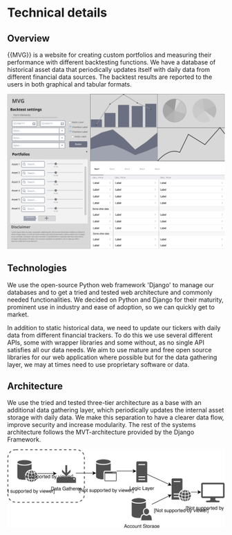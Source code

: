 # Technical details

## Overview

{{MVG}} is a website for creating custom portfolios and measuring their performance with different backtesting
functions. We have a database of historical asset data that periodically updates itself with daily data from
different financial data sources. The backtest results are reported to the users in both graphical and
tabular formats.

![Currently discussed wireframes](./wireframes.svg)

## Technologies

We use the open-source Python web framework 'Django' to manage our databases and to get a tried and
tested web architecture and commonly needed functionalities. We decided on Python and Django for their
maturity, prominent use in industry and ease of adoption, so we can quickly get to market.

In addition to static historical data, we need to update our tickers with daily data from different
financial trackers. To do this we use several different APIs, some with wrapper libraries and some without,
as no single API satisfies all our data needs. We aim to use mature and free open source libraries for
our web application where possible but for the data gathering layer, we may at times need to use proprietary
software or data.

## Architecture

We use the tried and tested three-tier architecture as a base with an additional data gathering layer,
which periodically updates the internal asset storage with daily data. We make this separation to have
a clearer data flow, improve security and increase modularity. The rest of the systems architecture follows
the MVT-architecture provided by the Django Framework.

![Very high level look at the architecture](./WP_architecture.svg)
